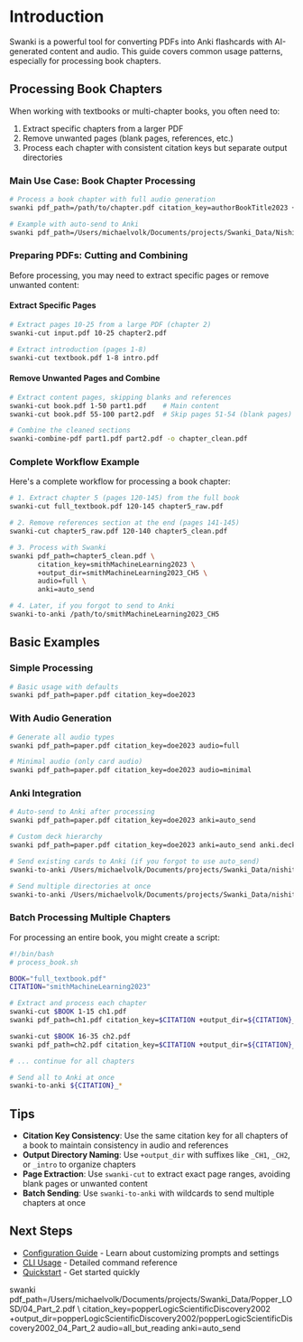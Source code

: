 # Introduction

Swanki is a powerful tool for converting PDFs into Anki flashcards with AI-generated content and audio. This guide covers common usage patterns, especially for processing book chapters.

## Processing Book Chapters

When working with textbooks or multi-chapter books, you often need to:

1. Extract specific chapters from a larger PDF
2. Remove unwanted pages (blank pages, references, etc.)
3. Process each chapter with consistent citation keys but separate output directories

### Main Use Case: Book Chapter Processing

```bash
# Process a book chapter with full audio generation
swanki pdf_path=/path/to/chapter.pdf citation_key=authorBookTitle2023 +output_dir=authorBookTitle2023_CH1 audio=full

# Example with auto-send to Anki
swanki pdf_path=/Users/michaelvolk/Documents/projects/Swanki_Data/Nishitani/Nishitani_intro.pdf citation_key=nishitaniSelfovercomingNihilism1990a +output_dir=nishitaniSelfovercomingNihilism1990a_intro audio=full anki=auto_send
```

### Preparing PDFs: Cutting and Combining

Before processing, you may need to extract specific pages or remove unwanted content:

#### Extract Specific Pages

```bash
# Extract pages 10-25 from a large PDF (chapter 2)
swanki-cut input.pdf 10-25 chapter2.pdf

# Extract introduction (pages 1-8)
swanki-cut textbook.pdf 1-8 intro.pdf
```

#### Remove Unwanted Pages and Combine

```bash
# Extract content pages, skipping blanks and references
swanki-cut book.pdf 1-50 part1.pdf    # Main content
swanki-cut book.pdf 55-100 part2.pdf  # Skip pages 51-54 (blank pages)

# Combine the cleaned sections
swanki-combine-pdf part1.pdf part2.pdf -o chapter_clean.pdf
```

### Complete Workflow Example

Here's a complete workflow for processing a book chapter:

```bash
# 1. Extract chapter 5 (pages 120-145) from the full book
swanki-cut full_textbook.pdf 120-145 chapter5_raw.pdf

# 2. Remove references section at the end (pages 141-145)
swanki-cut chapter5_raw.pdf 120-140 chapter5_clean.pdf

# 3. Process with Swanki
swanki pdf_path=chapter5_clean.pdf \
       citation_key=smithMachineLearning2023 \
       +output_dir=smithMachineLearning2023_CH5 \
       audio=full \
       anki=auto_send

# 4. Later, if you forgot to send to Anki
swanki-to-anki /path/to/smithMachineLearning2023_CH5
```

## Basic Examples

### Simple Processing

```bash
# Basic usage with defaults
swanki pdf_path=paper.pdf citation_key=doe2023
```

### With Audio Generation

```bash
# Generate all audio types
swanki pdf_path=paper.pdf citation_key=doe2023 audio=full

# Minimal audio (only card audio)
swanki pdf_path=paper.pdf citation_key=doe2023 audio=minimal
```

### Anki Integration

```bash
# Auto-send to Anki after processing
swanki pdf_path=paper.pdf citation_key=doe2023 anki=auto_send

# Custom deck hierarchy
swanki pdf_path=paper.pdf citation_key=doe2023 anki=auto_send anki.deck_name="Textbooks::MachineLearning::{citation_key}"

# Send existing cards to Anki (if you forgot to use auto_send)
swanki-to-anki /Users/michaelvolk/Documents/projects/Swanki_Data/nishitaniSelfovercomingNihilism1990a_intro

# Send multiple directories at once
swanki-to-anki /Users/michaelvolk/Documents/projects/Swanki_Data/nishitaniSelfovercomingNihilism1990a_*
```

### Batch Processing Multiple Chapters

For processing an entire book, you might create a script:

```bash
#!/bin/bash
# process_book.sh

BOOK="full_textbook.pdf"
CITATION="smithMachineLearning2023"

# Extract and process each chapter
swanki-cut $BOOK 1-15 ch1.pdf
swanki pdf_path=ch1.pdf citation_key=$CITATION +output_dir=${CITATION}_CH1 audio=full

swanki-cut $BOOK 16-35 ch2.pdf
swanki pdf_path=ch2.pdf citation_key=$CITATION +output_dir=${CITATION}_CH2 audio=full

# ... continue for all chapters

# Send all to Anki at once
swanki-to-anki ${CITATION}_*
```

## Tips

- **Citation Key Consistency**: Use the same citation key for all chapters of a book to maintain consistency in audio and references
- **Output Directory Naming**: Use `+output_dir` with suffixes like `_CH1`, `_CH2`, or `_intro` to organize chapters
- **Page Extraction**: Use `swanki-cut` to extract exact page ranges, avoiding blank pages or unwanted content
- **Batch Sending**: Use `swanki-to-anki` with wildcards to send multiple chapters at once

## Next Steps

- [Configuration Guide](configuration.md) - Learn about customizing prompts and settings
- [CLI Usage](cli-usage.md) - Detailed command reference
- [Quickstart](quickstart.md) - Get started quickly


swanki pdf_path=/Users/michaelvolk/Documents/projects/Swanki_Data/Popper_LOSD/04_Part_2.pdf \ citation_key=popperLogicScientificDiscovery2002 +output_dir=popperLogicScientificDiscovery2002/popperLogicScientificDiscovery2002_04_Part_2 audio=all_but_reading anki=auto_send

